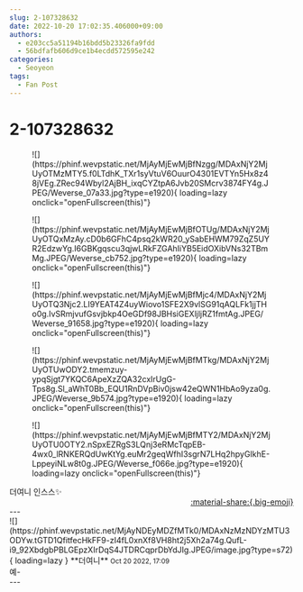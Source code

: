 ```yaml
---
slug: 2-107328632
date: 2022-10-20 17:02:35.406000+09:00
authors:
  - e203cc5a51194b16bdd5b23326fa9fdd
  - 56bdfafb606d9ce1b4ecdd572595e242
categories:
  - Seoyeon
tags:
  - Fan Post
---
```


# 2-107328632

<div class="post-container" markdown="1">
<div class="content-container md-sidebar__scrollwrap" markdown="1">


<figure markdown="1">
![](https://phinf.wevpstatic.net/MjAyMjEwMjBfNzgg/MDAxNjY2MjUyOTMzMTY5.f0LTdhK_TXr1syVtuV6OuurO4301EVTYn5Hx8z48jVEg.ZRec94Wbyl2AjBH_ixqCYZtpA6Jvb20SMcrv3874FY4g.JPEG/Weverse_07a33.jpg?type=e1920){ loading=lazy onclick="openFullscreen(this)"}
</figure>

<figure markdown="1">
![](https://phinf.wevpstatic.net/MjAyMjEwMjBfOTUg/MDAxNjY2MjUyOTQxMzAy.cD0b6GFhC4psq2kWR20_ySabEHWM79ZqZ5UYR2EdzwYg.I6GBKgqscu3qjwLRkFZGAhIiYB5EidOXibVNs32TBmMg.JPEG/Weverse_cb752.jpg?type=e1920){ loading=lazy onclick="openFullscreen(this)"}
</figure>

<figure markdown="1">
![](https://phinf.wevpstatic.net/MjAyMjEwMjBfMjc4/MDAxNjY2MjUyOTQ3Njc2.LI9YEAT4Z4uyWiovo1SFE2X9vlSG91qAQLFk1jjTHo0g.IvSRmjvufGsvjbkp4OeGDf98JBHsiGEXljljRZ1fmtAg.JPEG/Weverse_91658.jpg?type=e1920){ loading=lazy onclick="openFullscreen(this)"}
</figure>

<figure markdown="1">
![](https://phinf.wevpstatic.net/MjAyMjEwMjBfMTkg/MDAxNjY2MjUyOTUwODY2.tmemzuy-ypqSjgt7YKQC6ApeXzZQA32cxIrUgG-Tps8g.Sl_aWhT0Bb_EQU1RnDVpBiv0jsw42eQWN1HbAo9yza0g.JPEG/Weverse_9b574.jpg?type=e1920){ loading=lazy onclick="openFullscreen(this)"}
</figure>

<figure markdown="1">
![](https://phinf.wevpstatic.net/MjAyMjEwMjBfMTY2/MDAxNjY2MjUyOTU0OTY2.nSpxEZRgS3LQnj3eRMcTqpEB-4wx0_lRNKERQdUwKtYg.euMr2geqWfhI3sgrN7LHq2hpyGIkhE-LppeyiNLw8t0g.JPEG/Weverse_f066e.jpg?type=e1920){ loading=lazy onclick="openFullscreen(this)"}
</figure>
더여니 인스스✨️

</div>
</div>

<div style="text-align: right;" markdown="1">
<a href="https://weverse.io/fromis9/fanpost/2-107328632" style="text-align: right;">:material-share:{.big-emoji}</a>
</div>
---

<div class="comments-container md-sidebar__scrollwrap" markdown="1">
<div class="comment" markdown="1">
<div class='id-container' markdown="1">
![](https://phinf.wevpstatic.net/MjAyNDEyMDZfMTk0/MDAxNzMzNDYzMTU3ODYw.tGTD1QfitfecHkFF9-zI4fL0xnXf8VH8ht2j5Xh2a74g.QufL-i9_92XbdgbPBLGEpzXIrDqS4JTDRCqprDbYdJIg.JPEG/image.jpg?type=s72){ loading=lazy }
**<span class="artist">더여니</span>** <small>Oct 20 2022, 17:09</small><br>
</div>
<div class='comment-body' markdown="1">
예-
</div>
</div>
</div>
---
